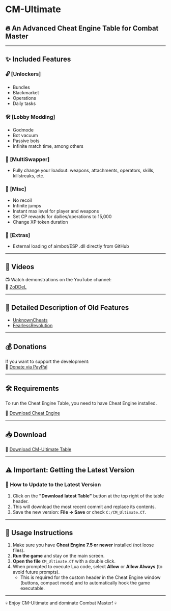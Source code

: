 # CM-Ultimate

## 🔥 An Advanced Cheat Engine Table for Combat Master

---

## ✨ Included Features

### 🔓 **[Unlockers]**  
- Bundles
- Blackmarket
- Operations
- Daily tasks

### 🛠 **[Lobby Modding]**  
- Godmode
- Bot vacuum
- Passive bots
- Infinite match time, among others

### 🔄 **[MultiSwapper]**  
- Fully change your loadout: weapons, attachments, operators, skills, killstreaks, etc.

### 🎯 **[Misc]**  
- No recoil
- Infinite jumps
- Instant max level for player and weapons
- Set CP rewards for dailies/operations to 15,000
- Change XP token duration

### 🏹 **[Extras]**  
- External loading of aimbot/ESP .dll directly from GitHub

---

## 🎥 Videos
📺 Watch demonstrations on the YouTube channel:  
🔗 [ZoDDeL](https://www.youtube.com/@ZoDDeL)

---

## 📜 Detailed Description of Old Features
- [UnknownCheats](https://www.unknowncheats.me/forum/combat-master/583715-combat-master-ce-godmode-mega-xp-instant-weapon-player-max-level-attachment-mod.html)
- [FearlessRevolution](https://fearlessrevolution.com/viewtopic.php?f=4&t=28345)

---

## 💰 Donations
If you want to support the development:  
🔗 [Donate via PayPal](https://paypal.me/zoddel)

---

## 🛠 Requirements
To run the Cheat Engine Table, you need to have Cheat Engine installed.

🔗 [Download Cheat Engine](https://cheatengine.org/)

---

## 📥 Download

🔗 [Download CM-Ultimate Table](https://github.com/ZoDDeL/CM-Ultimate/releases)

---

## ⚠️ Important: Getting the Latest Version

### 📌 How to Update to the Latest Version
1. Click on the **"Download latest Table"** button at the top right of the table header.
2. This will download the most recent commit and replace its contents.
3. Save the new version: **File → Save** or check `C:/CM_Ultimate.CT`.

---

## 📖 Usage Instructions
1. Make sure you have **Cheat Engine 7.5 or newer** installed (not loose files).
2. **Run the game** and stay on the main screen.
3. **Open the file** `CM_Ultimate.CT` with a double click.
4. When prompted to execute Lua code, select **Allow** or **Allow Always** (to avoid future prompts).
   - This is required for the custom header in the Cheat Engine window (buttons, compact mode) and to automatically hook the game executable.

---

💀 Enjoy CM-Ultimate and dominate Combat Master! 💀

